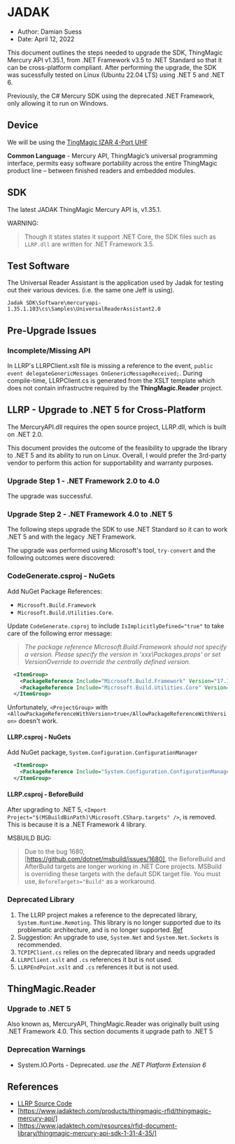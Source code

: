 
# JADAK

* Author: Damian Suess
* Date: April 12, 2022

This document outlines the steps needed to upgrade the SDK, ThingMagic Mercury API v1.35.1, from .NET Framework v3.5 to .NET Standard so that it can be cross-platform compliant. After performing the upgrade, the SDK was sucessfully tested on Linux (Ubuntu 22.04 LTS) using .NET 5 and .NET 6.

Previously, the C# Mercury SDK using the deprecated .NET Framework, only allowing it to run on Windows.

## Device

We will be using the [TingMagic IZAR 4-Port UHF](https://www.atlasrfidstore.com/thingmagic-izar-4-port-uhf-rfid-reader-by-jadak/)

**Common Language** - Mercury API, ThingMagic’s universal programming interface, permits easy software portability across the entire ThingMagic product line – between finished readers and embedded modules.

## SDK

The latest JADAK ThingMagic Mercury API is, v1.35.1.

WARNING:
> Though it states states it support .NET Core, the SDK files such as `LLRP.dll` are written for .NET Framework 3.5.

## Test Software

The Universal Reader Assistant is the application used by Jadak for testing out their various devices. (i.e. the same one Jeff is using).

`Jadak SDK\Software\mercuryapi-1.35.1.103\cs\Samples\UniversalReaderAssistant2.0`

## Pre-Upgrade Issues

### Incomplete/Missing API

In LLRP's LLRPClient.xslt file is missing a reference to the event, `public event delegateGenericMessages OnGenericMessageReceived;`. During compile-time, LLRPClient.cs is generated from the XSLT template which does not contain infrastructre required by the **ThingMagic.Reader** project.

## LLRP - Upgrade to .NET 5 for Cross-Platform

The MercuryAPI.dll requires the open source project, LLRP.dll, which is built on .NET 2.0.

This document provides the outcome of the feasibility to upgrade the library to .NET 5 and its ability to run on Linux. Overall, I would prefer the 3rd-party vendor to perform this action for supportability and warranty purposes.

### Upgrade Step 1 - .NET Framework 2.0 to 4.0

The upgrade was successful.

### Upgrade Step 2 - .NET Framework 4.0 to .NET 5

The following steps upgrade the SDK to use .NET Standard so it can to work .NET 5 and with the legacy .NET Framework.

The upgrade was performed using Microsoft's tool, `try-convert` and the following outcomes were discovered:

### CodeGenerate.csproj - NuGets

Add NuGet Package References:

* `Microsoft.Build.Framework`
* `Microsoft.Build.Utilities.Core`.

Update `CodeGenerate.csproj` to include `IsImplicitlyDefined="true"` to take care of the following error message:

> _The package reference Microsoft.Build.Framework should not specify a version. Please specify the version in 'xxx\Packages.props' or set VersionOverride to override the centrally defined version._

```xml
  <ItemGroup>
    <PackageReference Include="Microsoft.Build.Framework" Version="17.1.0" IsImplicitlyDefined="true" />
    <PackageReference Include="Microsoft.Build.Utilities.Core" Version="17.1.0" IsImplicitlyDefined="true" />
  </ItemGroup>
```

Unfortunately, `<ProjectGroup>` with `<AllowPackageReferenceWithVersion>true</AllowPackageReferenceWithVersion>` doesn't work.

#### LLRP.csproj - NuGets

Add NuGet package, `System.Configuration.ConfigurationManager`

```xml
  <ItemGroup>
    <PackageReference Include="System.Configuration.ConfigurationManager" Version="5.0.0" IsImplicitlyDefined="true" />
  </ItemGroup>
```

#### LLRP.csproj - BeforeBuild

After upgrading to .NET 5, `<Import Project="$(MSBuildBinPath)\Microsoft.CSharp.targets" />`, is removed. This is because it is a .NET Framework 4 library.

MSBUILD BUG:
> Due to the bug 1680, [https://github.com/dotnet/msbuild/issues/1680], the BeforeBuild and AfterBuild targets are longer working in .NET Core projects. MSBuild is overriding these targets with the default SDK target file. You must use, `BeforeTargets="Build"` as a workaround.

### Deprecated Library

1. The LLRP project makes a reference to the deprecated library, `System.Runtime.Remoting`. This library is no longer supported due to its problematic architecture, and is no longer supported. [Ref](https://docs.microsoft.com/en-us/answers/questions/497557/net-50-not-supporting-remotingchannelstcp.html)
2. Suggestion: An upgrade to use, `System.Net` and `System.Net.Sockets` is recommended.
3. `TCPIPClient.cs` relies on the deprecated library and needs upgraded
4. `LLRPClient.xslt` and `.cs` references it but is not used.
5. `LLRPEndPoint.xslt` and `.cs` references it but is not used.

## ThingMagic.Reader

### Upgrade to .NET 5

Also known as, MercuryAPI, ThingMagic.Reader was originally built using .NET Framework 4.0. This section documents it upgrade path to .NET 5

### Deprecation Warnings

* System.IO.Ports - Deprecated. _use the .NET Platform Extension 6_

## References

* [LLRP Source Code](https://sourceforge.net/projects/llrp-toolkit/)
* [https://www.jadaktech.com/products/thingmagic-rfid/thingmagic-mercury-api/]
* [https://www.jadaktech.com/resources/rfid-document-library/thingmagic-mercury-api-sdk-1-31-4-35/]
